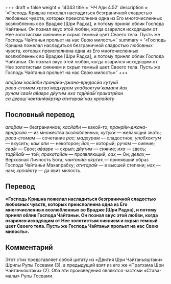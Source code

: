 +++
draft = false
weight = 14043
title = 'ЧЧ Ади 4.52'
description = '«Господь Кришна пожелал насладиться безграничной сладостью любовных чувств, которых преисполнена одна из Его многочисленных возлюбленных во Врадже [Шри Радха], и потому принял облик Господа Чайтаньи. Он познал вкус этой любви, когда озарился исходящим от Нее золотистым сиянием и скрыл темный цвет Своего тела. Пусть же Господь Чайтанья прольет на нас Свою милость».'
summary = '«Господь Кришна пожелал насладиться безграничной сладостью любовных чувств, которых преисполнена одна из Его многочисленных возлюбленных во Врадже [Шри Радха], и потому принял облик Господа Чайтаньи. Он познал вкус этой любви, когда озарился исходящим от Нее золотистым сиянием и скрыл темный цвет Своего тела. Пусть же Господь Чайтанья прольет на нас Свою милость».'
+++

_апа̄рам̇ касйа̄пи пран̣айи-джана-вр̣ндасйа кутукӣ  
раса-стомам̇ хр̣тва̄ мадхурам упабхоктум̇ камапи йах̣  
ручам̇ сва̄м а̄вавре дйутим иха тадӣйа̄м̇ пракат̣айан  
са деваш́ чаитанйа̄кр̣тир атитара̄м̇ нах̣ кр̣пайату_

## Пословный перевод

_апа̄рам_ — безграничное; _касйа̄пи_ — какой-то; _пран̣айи_\-_джана_\-_вр̣ндасйа_ — из множества возлюбленных; _кутукӣ_ — желающий знать; _раса_\-_стомам_ — сочетание _рас_; _мадхурам_ — сладостное; _упабхоктум_ — вкусить; _кам_ _апи_ — некоторое; _йах̣_ — который; _ручам_ — сияние; _сва̄м_ — Свое; _а̄вавре_ — скрыл; _дйутим_ — сияние; _иха_ — здесь; _тадӣйа̄м_ — той; _пракат̣айан_ — проявляющий; _сах̣_ — Он; _девах̣_ — Верховная Личность Бога; _чаитанйа_\-_а̄кр̣тих̣_ — принявший образ Господа Чайтаньи Махапрабху; _атитара̄м_ — в высшей степени; _нах̣_ — нам; _кр̣пайату_ — да явит милость.

## Перевод

**«Господь Кришна пожелал насладиться безграничной сладостью любовных чувств, которых преисполнена одна из Его многочисленных возлюбленных во Врадже \[Шри Радха\], и потому принял облик Господа Чайтаньи. Он познал вкус этой любви, когда озарился исходящим от Нее золотистым сиянием и скрыл темный цвет Своего тела. Пусть же Господь Чайтанья прольет на нас Свою милость».**

## Комментарий

Этот стих представляет собой цитату из «Двития Шри Чайтаньяштаки» Шрилы Рупы Госвами (3), а предыдущий взят из его же «Пратхама Шри Чайтаньяштаки» (2). Оба эти произведения являются частями «Става-малы» Рупы Госвами.
